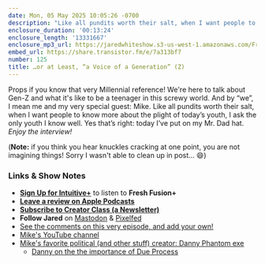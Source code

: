 ```yaml
---
date: Mon, 05 May 2025 10:05:26 -0700
description: "Like all pundits worth their salt, when I want people to know more about the plight of today’s youth, I ask the only youth I know well. Yes that’s right: today I’ve put on my Mr. Dad hat."
enclosure_duration: '00:13:24'
enclosure_length: '13331667'
enclosure_mp3_url: https://jaredwhiteshow.s3-us-west-1.amazonaws.com/FreshFusion_Episode_125%20-%20or%20at%20Least%20a%20Voice%20of%20a%20Generation.mp3
embed_url: https://share.transistor.fm/e/7a313bf7
number: 125
title: …or at Least, “a Voice of a Generation” (Z)
---
```


Props if you know that very Millennial reference! We're here to talk about Gen-Z and what it's like to be a teenager in this screwy world. And by “we”, I mean me and my very special guest: Mike. Like all pundits worth their salt, when I want people to know more about the plight of today’s youth, I ask the only youth I know well. Yes that’s right: today I’ve put on my Mr. Dad hat. _Enjoy the interview!_

(**Note:** if you think you hear knuckles cracking at one point, you are not imagining things! Sorry I wasn't able to clean up in post… 😄)

### Links & Show Notes

* **[Sign Up for Intuitive+](https://plus.intuitivefuture.com)** to listen to **Fresh Fusion+**
* **[Leave a review on Apple Podcasts](https://podcasts.apple.com/us/podcast/fresh-fusion/id1387528457)**
* **[Subscribe to Creator Class (a Newsletter)](https://jaredwhite.com/creator-class)**
* **Follow Jared** on [Mastodon](https://indieweb.social/@jaredwhite) & [Pixelfed](https://pixelfed.social/essentiallife)
* [See the comments on this very episode, and add your own!](https://jaredwhite.com/podcast/125)
* [Mike's YouTube channel](https://youtube.com/@mikey_me13)
* [Mike's favorite political (and other stuff) creator: Danny Phantom exe](https://youtube.com/@dannyphantomexe)
  * [Danny on the the importance of Due Process](https://youtube.com/shorts/lAfrYMU9-5c)
